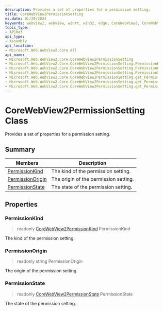 ```yaml
---
description: Provides a set of properties for a permission setting.
title: CoreWebView2PermissionSetting
ms.date: 01/29/2024
keywords: webview2, webview, winrt, win32, edge, CoreWebView2, CoreWebView2Controller, browser control, edge html, CoreWebView2PermissionSetting
topic_type:
- APIRef
api_type:
- Assembly
api_location:
- Microsoft.Web.WebView2.Core.dll
api_name:
- Microsoft.Web.WebView2.Core.CoreWebView2PermissionSetting
- Microsoft.Web.WebView2.Core.CoreWebView2PermissionSetting.PermissionKind
- Microsoft.Web.WebView2.Core.CoreWebView2PermissionSetting.PermissionOrigin
- Microsoft.Web.WebView2.Core.CoreWebView2PermissionSetting.PermissionState
- Microsoft.Web.WebView2.Core.CoreWebView2PermissionSetting.get_PermissionKind
- Microsoft.Web.WebView2.Core.CoreWebView2PermissionSetting.get_PermissionOrigin
- Microsoft.Web.WebView2.Core.CoreWebView2PermissionSetting.get_PermissionState
---
```


# CoreWebView2PermissionSetting Class



Provides a set of properties for a permission setting.

## Summary

Members|Description
--|--
[PermissionKind](#permissionkind) | The kind of the permission setting.
[PermissionOrigin](#permissionorigin) | The origin of the permission setting.
[PermissionState](#permissionstate) | The state of the permission setting.

## Properties

### PermissionKind

> readonly  [CoreWebView2PermissionKind](corewebview2permissionkind.md) PermissionKind

The kind of the permission setting.

### PermissionOrigin

> readonly  string PermissionOrigin

The origin of the permission setting.

### PermissionState

> readonly  [CoreWebView2PermissionState](corewebview2permissionstate.md) PermissionState

The state of the permission setting.





